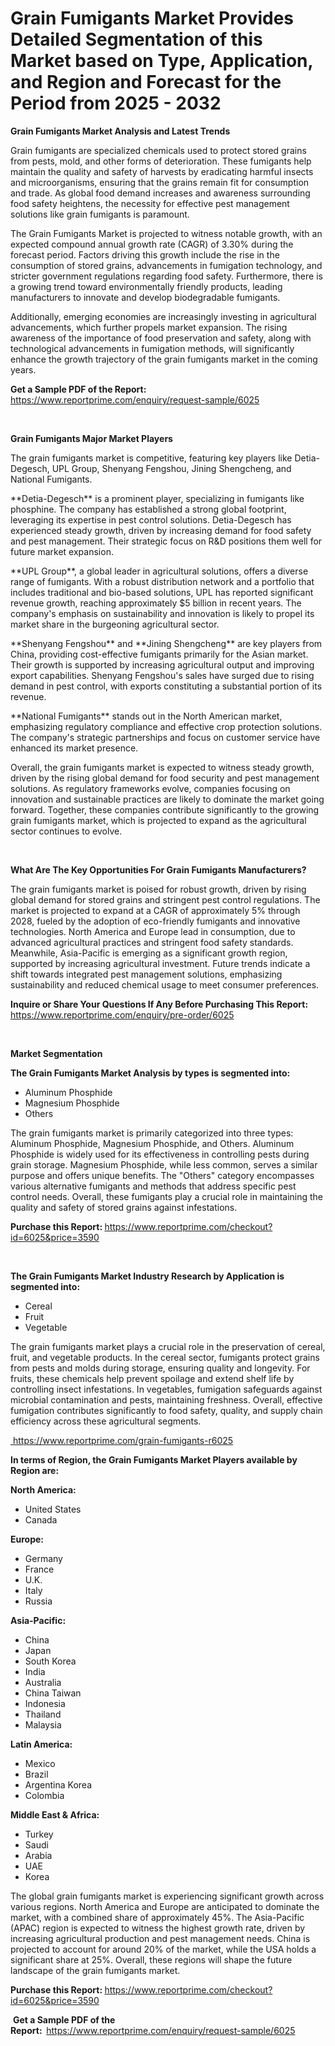 <p><h1>Grain Fumigants Market Provides Detailed Segmentation of this Market based on Type, Application, and Region and Forecast for the Period from 2025 - 2032</h1></p><p><strong>Grain Fumigants Market Analysis and Latest Trends</strong></p>
<p><p>Grain fumigants are specialized chemicals used to protect stored grains from pests, mold, and other forms of deterioration. These fumigants help maintain the quality and safety of harvests by eradicating harmful insects and microorganisms, ensuring that the grains remain fit for consumption and trade. As global food demand increases and awareness surrounding food safety heightens, the necessity for effective pest management solutions like grain fumigants is paramount.</p><p>The Grain Fumigants Market is projected to witness notable growth, with an expected compound annual growth rate (CAGR) of 3.30% during the forecast period. Factors driving this growth include the rise in the consumption of stored grains, advancements in fumigation technology, and stricter government regulations regarding food safety. Furthermore, there is a growing trend toward environmentally friendly products, leading manufacturers to innovate and develop biodegradable fumigants.</p><p>Additionally, emerging economies are increasingly investing in agricultural advancements, which further propels market expansion. The rising awareness of the importance of food preservation and safety, along with technological advancements in fumigation methods, will significantly enhance the growth trajectory of the grain fumigants market in the coming years.</p></p>
<p><strong>Get a Sample PDF of the Report:&nbsp;</strong> <a href="https://www.reportprime.com/enquiry/request-sample/6025?utm_campaign=4464&utm_medium=2&utm_source=Github&utm_content=ia&utm_term=14052025&utm_id=grain-fumigants">https://www.reportprime.com/enquiry/request-sample/6025</a></p>
<p>&nbsp;</p>
<p><strong>Grain Fumigants Major Market Players</strong></p>
<p><p>The grain fumigants market is competitive, featuring key players like Detia-Degesch, UPL Group, Shenyang Fengshou, Jining Shengcheng, and National Fumigants. </p><p>**Detia-Degesch** is a prominent player, specializing in fumigants like phosphine. The company has established a strong global footprint, leveraging its expertise in pest control solutions. Detia-Degesch has experienced steady growth, driven by increasing demand for food safety and pest management. Their strategic focus on R&D positions them well for future market expansion.</p><p>**UPL Group**, a global leader in agricultural solutions, offers a diverse range of fumigants. With a robust distribution network and a portfolio that includes traditional and bio-based solutions, UPL has reported significant revenue growth, reaching approximately $5 billion in recent years. The company's emphasis on sustainability and innovation is likely to propel its market share in the burgeoning agricultural sector.</p><p>**Shenyang Fengshou** and **Jining Shengcheng** are key players from China, providing cost-effective fumigants primarily for the Asian market. Their growth is supported by increasing agricultural output and improving export capabilities. Shenyang Fengshou's sales have surged due to rising demand in pest control, with exports constituting a substantial portion of its revenue.</p><p>**National Fumigants** stands out in the North American market, emphasizing regulatory compliance and effective crop protection solutions. The company's strategic partnerships and focus on customer service have enhanced its market presence. </p><p>Overall, the grain fumigants market is expected to witness steady growth, driven by the rising global demand for food security and pest management solutions. As regulatory frameworks evolve, companies focusing on innovation and sustainable practices are likely to dominate the market going forward. Together, these companies contribute significantly to the growing grain fumigants market, which is projected to expand as the agricultural sector continues to evolve.</p></p>
<p>&nbsp;</p>
<p><strong>What Are The Key Opportunities For Grain Fumigants Manufacturers?</strong></p>
<p><p>The grain fumigants market is poised for robust growth, driven by rising global demand for stored grains and stringent pest control regulations. The market is projected to expand at a CAGR of approximately 5% through 2028, fueled by the adoption of eco-friendly fumigants and innovative technologies. North America and Europe lead in consumption, due to advanced agricultural practices and stringent food safety standards. Meanwhile, Asia-Pacific is emerging as a significant growth region, supported by increasing agricultural investment. Future trends indicate a shift towards integrated pest management solutions, emphasizing sustainability and reduced chemical usage to meet consumer preferences.</p></p>
<p><strong>Inquire or Share Your Questions If Any Before Purchasing This Report:</strong> <a href="https://www.reportprime.com/enquiry/pre-order/6025?utm_campaign=4464&utm_medium=2&utm_source=Github&utm_content=ia&utm_term=14052025&utm_id=grain-fumigants">https://www.reportprime.com/enquiry/pre-order/6025</a></p>
<p>&nbsp;</p>
<p><strong>Market Segmentation</strong></p>
<p><strong>The Grain Fumigants Market Analysis by types is segmented into:</strong></p>
<p><ul><li>Aluminum Phosphide</li><li>Magnesium Phosphide</li><li>Others</li></ul></p>
<p><p>The grain fumigants market is primarily categorized into three types: Aluminum Phosphide, Magnesium Phosphide, and Others. Aluminum Phosphide is widely used for its effectiveness in controlling pests during grain storage. Magnesium Phosphide, while less common, serves a similar purpose and offers unique benefits. The "Others" category encompasses various alternative fumigants and methods that address specific pest control needs. Overall, these fumigants play a crucial role in maintaining the quality and safety of stored grains against infestations.</p></p>
<p><strong>Purchase this Report:&nbsp;</strong><a href="https://www.reportprime.com/checkout?id=6025&price=3590&utm_campaign=4464&utm_medium=2&utm_source=Github&utm_content=ia&utm_term=14052025&utm_id=grain-fumigants">https://www.reportprime.com/checkout?id=6025&price=3590</a></p>
<p>&nbsp;</p>
<p><strong>The Grain Fumigants Market Industry Research by Application is segmented into:</strong></p>
<p><ul><li>Cereal</li><li>Fruit</li><li>Vegetable</li></ul></p>
<p><p>The grain fumigants market plays a crucial role in the preservation of cereal, fruit, and vegetable products. In the cereal sector, fumigants protect grains from pests and molds during storage, ensuring quality and longevity. For fruits, these chemicals help prevent spoilage and extend shelf life by controlling insect infestations. In vegetables, fumigation safeguards against microbial contamination and pests, maintaining freshness. Overall, effective fumigation contributes significantly to food safety, quality, and supply chain efficiency across these agricultural segments.</p></p>
<p><a href="https://www.reportprime.com/grain-fumigants-r6025?utm_campaign=4464&utm_medium=2&utm_source=Github&utm_content=ia&utm_term=14052025&utm_id=grain-fumigants">&nbsp;https://www.reportprime.com/grain-fumigants-r6025</a></p>
<p><strong>In terms of Region, the Grain Fumigants Market Players available by Region are:</strong></p>
<p>
    <p> <strong> North America: </strong>
        <ul>
            <li>United States</li>
            <li>Canada</li>
        </ul>
        </p> 
    <p> <strong> Europe: </strong>
        <ul>
            <li>Germany</li>
            <li>France</li>
            <li>U.K.</li>
            <li>Italy</li>
            <li>Russia</li>
        </ul>
        </p> 
    <p> <strong> Asia-Pacific: </strong>
        <ul>
            <li>China</li>
            <li>Japan</li>
            <li>South Korea</li>
            <li>India</li>
            <li>Australia</li>
            <li>China Taiwan</li>
            <li>Indonesia</li>
            <li>Thailand</li>
            <li>Malaysia</li>
        </ul>
        </p> 
    <p> <strong> Latin America: </strong>
        <ul>
            <li>Mexico</li>
            <li>Brazil</li>
            <li>Argentina Korea</li>
            <li>Colombia</li>
        </ul>
        </p> 
    <p> <strong> Middle East & Africa: </strong>
        <ul>
            <li>Turkey</li>
            <li>Saudi</li>
            <li>Arabia</li>
            <li>UAE</li>
            <li>Korea</li>
        </ul>
    </p>
    </p>
<p><p>The global grain fumigants market is experiencing significant growth across various regions. North America and Europe are anticipated to dominate the market, with a combined share of approximately 45%. The Asia-Pacific (APAC) region is expected to witness the highest growth rate, driven by increasing agricultural production and pest management needs. China is projected to account for around 20% of the market, while the USA holds a significant share at 25%. Overall, these regions will shape the future landscape of the grain fumigants market.</p></p>
<p><strong>Purchase this Report: </strong><a href="https://www.reportprime.com/checkout?id=6025&price=3590&utm_campaign=4464&utm_medium=2&utm_source=Github&utm_content=ia&utm_term=14052025&utm_id=grain-fumigants">https://www.reportprime.com/checkout?id=6025&price=3590</a></p>
<p>&nbsp;<strong>Get a Sample PDF of the Report:&nbsp;&nbsp;</strong><a href="https://www.reportprime.com/enquiry/request-sample/6025?utm_campaign=4464&utm_medium=2&utm_source=Github&utm_content=ia&utm_term=14052025&utm_id=grain-fumigants">https://www.reportprime.com/enquiry/request-sample/6025</a></p>
<p><strong></strong></p>
<p><p></p><p></p><p></p></p>
